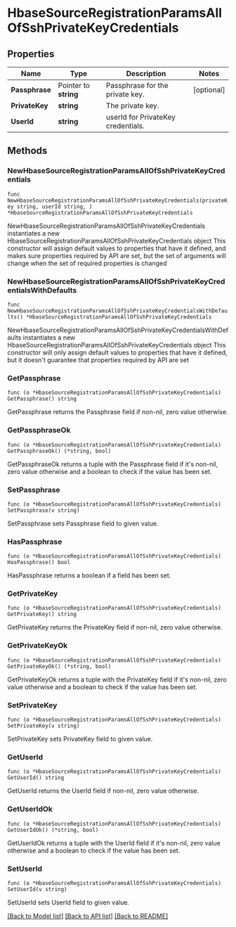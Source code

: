 # HbaseSourceRegistrationParamsAllOfSshPrivateKeyCredentials

## Properties

Name | Type | Description | Notes
------------ | ------------- | ------------- | -------------
**Passphrase** | Pointer to **string** | Passphrase for the private key. | [optional] 
**PrivateKey** | **string** | The private key. | 
**UserId** | **string** | userId for PrivateKey credentials. | 

## Methods

### NewHbaseSourceRegistrationParamsAllOfSshPrivateKeyCredentials

`func NewHbaseSourceRegistrationParamsAllOfSshPrivateKeyCredentials(privateKey string, userId string, ) *HbaseSourceRegistrationParamsAllOfSshPrivateKeyCredentials`

NewHbaseSourceRegistrationParamsAllOfSshPrivateKeyCredentials instantiates a new HbaseSourceRegistrationParamsAllOfSshPrivateKeyCredentials object
This constructor will assign default values to properties that have it defined,
and makes sure properties required by API are set, but the set of arguments
will change when the set of required properties is changed

### NewHbaseSourceRegistrationParamsAllOfSshPrivateKeyCredentialsWithDefaults

`func NewHbaseSourceRegistrationParamsAllOfSshPrivateKeyCredentialsWithDefaults() *HbaseSourceRegistrationParamsAllOfSshPrivateKeyCredentials`

NewHbaseSourceRegistrationParamsAllOfSshPrivateKeyCredentialsWithDefaults instantiates a new HbaseSourceRegistrationParamsAllOfSshPrivateKeyCredentials object
This constructor will only assign default values to properties that have it defined,
but it doesn't guarantee that properties required by API are set

### GetPassphrase

`func (o *HbaseSourceRegistrationParamsAllOfSshPrivateKeyCredentials) GetPassphrase() string`

GetPassphrase returns the Passphrase field if non-nil, zero value otherwise.

### GetPassphraseOk

`func (o *HbaseSourceRegistrationParamsAllOfSshPrivateKeyCredentials) GetPassphraseOk() (*string, bool)`

GetPassphraseOk returns a tuple with the Passphrase field if it's non-nil, zero value otherwise
and a boolean to check if the value has been set.

### SetPassphrase

`func (o *HbaseSourceRegistrationParamsAllOfSshPrivateKeyCredentials) SetPassphrase(v string)`

SetPassphrase sets Passphrase field to given value.

### HasPassphrase

`func (o *HbaseSourceRegistrationParamsAllOfSshPrivateKeyCredentials) HasPassphrase() bool`

HasPassphrase returns a boolean if a field has been set.

### GetPrivateKey

`func (o *HbaseSourceRegistrationParamsAllOfSshPrivateKeyCredentials) GetPrivateKey() string`

GetPrivateKey returns the PrivateKey field if non-nil, zero value otherwise.

### GetPrivateKeyOk

`func (o *HbaseSourceRegistrationParamsAllOfSshPrivateKeyCredentials) GetPrivateKeyOk() (*string, bool)`

GetPrivateKeyOk returns a tuple with the PrivateKey field if it's non-nil, zero value otherwise
and a boolean to check if the value has been set.

### SetPrivateKey

`func (o *HbaseSourceRegistrationParamsAllOfSshPrivateKeyCredentials) SetPrivateKey(v string)`

SetPrivateKey sets PrivateKey field to given value.


### GetUserId

`func (o *HbaseSourceRegistrationParamsAllOfSshPrivateKeyCredentials) GetUserId() string`

GetUserId returns the UserId field if non-nil, zero value otherwise.

### GetUserIdOk

`func (o *HbaseSourceRegistrationParamsAllOfSshPrivateKeyCredentials) GetUserIdOk() (*string, bool)`

GetUserIdOk returns a tuple with the UserId field if it's non-nil, zero value otherwise
and a boolean to check if the value has been set.

### SetUserId

`func (o *HbaseSourceRegistrationParamsAllOfSshPrivateKeyCredentials) SetUserId(v string)`

SetUserId sets UserId field to given value.



[[Back to Model list]](../README.md#documentation-for-models) [[Back to API list]](../README.md#documentation-for-api-endpoints) [[Back to README]](../README.md)


